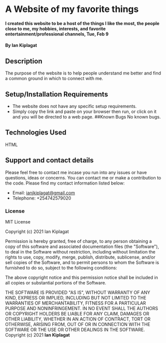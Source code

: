 # A Website of my favorite things
#### I created this website to be a host of the things I like the most, the people close to me, my hobbies, interests, and favorite entertainment/professional channels, Tue, Feb 9
#### By **Ian Kiplagat**
## Description
The purpose of the website is to help people understand me better and find a common ground in which to connect with me. 
## Setup/Installation Requirements
* The website does not have any specific setup requirements.
* Simply copy the link and paste on your browser then run, or click on it and you will be directed to a web page.
##Known Bugs
No known bugs.
## Technologies Used
HTML
## Support and contact details
Please feel free to contact me incase you run into any issues or have questions, ideas or concerns.  You can contact me or make a contribution to the code.
Please find my contact information listed below:
 * Email: ianjkiplagat@gmail.com
 * Telephone: +254742579020
### License
MIT License

Copyright (c) 2021 Ian Kiplagat

Permission is hereby granted, free of charge, to any person obtaining a copy
of this software and associated documentation files (the "Software"), to deal
in the Software without restriction, including without limitation the rights
to use, copy, modify, merge, publish, distribute, sublicense, and/or sell
copies of the Software, and to permit persons to whom the Software is
furnished to do so, subject to the following conditions:

The above copyright notice and this permission notice shall be included in all
copies or substantial portions of the Software.

THE SOFTWARE IS PROVIDED "AS IS", WITHOUT WARRANTY OF ANY KIND, EXPRESS OR
IMPLIED, INCLUDING BUT NOT LIMITED TO THE WARRANTIES OF MERCHANTABILITY,
FITNESS FOR A PARTICULAR PURPOSE AND NONINFRINGEMENT. IN NO EVENT SHALL THE
AUTHORS OR COPYRIGHT HOLDERS BE LIABLE FOR ANY CLAIM, DAMAGES OR OTHER
LIABILITY, WHETHER IN AN ACTION OF CONTRACT, TORT OR OTHERWISE, ARISING FROM,
OUT OF OR IN CONNECTION WITH THE SOFTWARE OR THE USE OR OTHER DEALINGS IN THE
SOFTWARE.
Copyright (c) 2021 **Ian Kiplagat**
  
